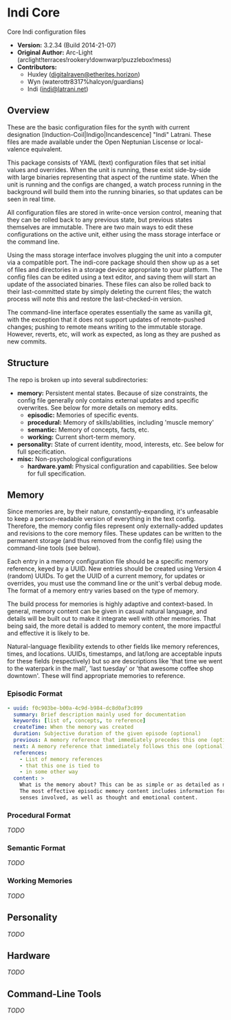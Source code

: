 Indi Core
=========
Core Indi configuration files

* **Version:** 3.2.34 (Build 2014-21-07)
* **Original Author:** Arc-Light (arclight!terraces!rookery!downwarp!puzzlebox!mess)
* **Contributors:**
    * Huxley (digitalraven@etherites.horizon)
    * Wyn (waterottr8317%halcyon/guardians)
    * Indi (indi@latrani.net)

Overview
--------
These are the basic configuration files for the synth with current designation [Induction-Coil|Indigo|Incandescence] "Indi" Latrani. These files are made available under the Open Neptunian Liscense or local-valence equivalent.

This package consists of YAML (text) configuration files that set initial values and overrides. When the unit is running, these exist side-by-side with large binaries representing that aspect of the runtime state. When the unit is running and the configs are changed, a watch process running in the background will build them into the running binaries, so that updates can be seen in real time.

All configuration files are stored in write-once version control, meaning that they can be rolled back to any previous state, but previous states themselves are immutable. There are two main ways to edit these configurations on the active unit, either using the mass storage interface or the command line.

Using the mass storage interface involves plugging the unit into a computer via a compatible port. The indi-core package should then show up as a set of files and directories in a storage device appropriate to your platform. The config files can be edited using a text editor, and saving them will start an update of the associated binaries. These files can also be rolled back to their last-committed state by simply deleting the current files; the watch process will note this and restore the last-checked-in version.

The command-line interface operates essentially the same as vanilla git, with the exception that it does not support updates of remote-pushed changes; pushing to remote means writing to the immutable storage. However, reverts, etc, will work as expected, as long as they are pushed as new commits.

Structure
---------
The repo is broken up into several subdirectories:

* **memory:** Persistent mental states. Because of size constraints, the config file generally only contains external updates and specific overwrites. See below for more details on memory edits.
    * **episodic:** Memories of specific events.
    * **procedural:** Memory of skills/abilities, including 'muscle memory'
    * **semantic:** Memory of concepts, facts, etc.
    * **working:** Current short-term memory.
* **personality:** State of current identity, mood, interests, etc. See below for full specification.
* **misc:** Non-psychological configurations
    * **hardware.yaml:** Physical configuration and capabilities. See below for full specification.

Memory
------
Since memories are, by their nature, constantly-expanding, it's unfeasable to keep a person-readable version of everything in the text config. Therefore, the memory config files represent only externally-added updates and revisions to the core memory files. These updates can be written to the permanent storage (and thus removed from the config file) using the command-line tools (see below).

Each entry in a memory configuration file should be a specific memory reference, keyed by a UUID. New entries should be created using Version 4 (random) UUIDs. To get the UUID of a current memory, for updates or overrides, you must use the command line or the unit's verbal debug mode. The format of a memory entry varies based on the type of memory.

The build process for memories is highly adaptive and context-based. In general, memory content can be given in casual natural language, and details will be built out to make it integrate well with other memories. That being said, the more detail is added to memory content, the more impactful and effective it is likely to be.

Natural-language flexibility extends to other fields like memory references, times, and locations. UUIDs, timestamps, and lat/long are acceptable inputs for these fields (respectively) but so are descriptions like 'that time we went to the waterpark in the mall', 'last tuesday' or 'that awesome coffee shop downtown'. These will find appropriate memories to reference.

### Episodic Format
```yaml
- uuid: f0c903be-b00a-4c9d-b984-dc8d0af3c899
  summary: Brief description mainly used for documentation
  keywords: [list of, concepts, to reference]
  createTime: When the memory was created
  duration: Subjective duration of the given episode (optional)
  previous: A memory reference that immediately precedes this one (optional)
  next: A memory reference that immediately follows this one (optional)
  references:
    - List of memory references
    - that this one is tied to
    - in some other way
  content: >
    What is the memory about? This can be as simple or as detailed as necessary.
    The most effective episodic memory content includes information for all the
    senses involved, as well as thought and emotional content.
```

### Procedural Format
*TODO*

### Semantic Format
*TODO*

### Working Memories
*TODO*

Personality
-----------
*TODO*

Hardware
--------
*TODO*

Command-Line Tools
------------------
*TODO*
